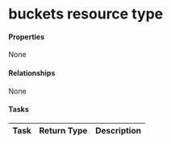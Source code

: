 # buckets resource type



#### Properties
None

#### Relationships
None


#### Tasks

| Task		   | Return Type	|Description|
|:---------------|:--------|:----------|

